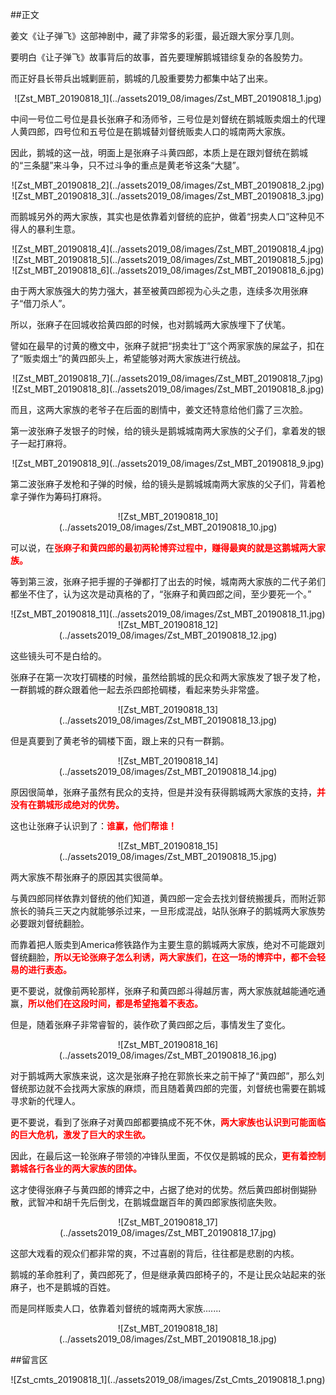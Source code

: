 ##正文

姜文《让子弹飞》这部神剧中，藏了非常多的彩蛋，最近跟大家分享几则。

要明白《让子弹飞》故事背后的故事，首先要理解鹅城错综复杂的各股势力。

而正好县长带兵出城剿匪前，鹅城的几股重要势力都集中站了出来。

 <div align="center">![Zst_MBT_20190818_1](../assets2019_08/images/Zst_MBT_20190818_1.jpg)</div>

中间一号位二号位是县长张麻子和汤师爷，三号位是刘督统在鹅城贩卖烟土的代理人黄四郎，四号位和五号位是在鹅城替刘督统贩卖人口的城南两大家族。

因此，鹅城的这一战，明面上是张麻子斗黄四郎，本质上是在跟刘督统在鹅城的“三条腿”来斗争，只不过斗争的重点是黄老爷这条“大腿”。

 <div align="center">![Zst_MBT_20190818_2](../assets2019_08/images/Zst_MBT_20190818_2.jpg)</div>
 <div align="center">![Zst_MBT_20190818_3](../assets2019_08/images/Zst_MBT_20190818_3.jpg)</div>

而鹅城另外的两大家族，其实也是依靠着刘督统的庇护，做着“拐卖人口”这种见不得人的暴利生意。

 <div align="center">![Zst_MBT_20190818_4](../assets2019_08/images/Zst_MBT_20190818_4.jpg)</div>
 <div align="center">![Zst_MBT_20190818_5](../assets2019_08/images/Zst_MBT_20190818_5.jpg)</div>
 <div align="center">![Zst_MBT_20190818_6](../assets2019_08/images/Zst_MBT_20190818_6.jpg)</div>

由于两大家族强大的势力强大，甚至被黄四郎视为心头之患，连续多次用张麻子“借刀杀人”。

所以，张麻子在回城收拾黄四郎的时候，也对鹅城两大家族埋下了伏笔。

譬如在最早的讨黄的檄文中，张麻子就把“拐卖壮丁”这个两家家族的屎盆子，扣在了“贩卖烟土”的黄四郎头上，希望能够对两大家族进行统战。


 <div align="center">![Zst_MBT_20190818_7](../assets2019_08/images/Zst_MBT_20190818_7.jpg)</div>
 <div align="center">![Zst_MBT_20190818_8](../assets2019_08/images/Zst_MBT_20190818_8.jpg)</div>

而且，这两大家族的老爷子在后面的剧情中，姜文还特意给他们露了三次脸。

第一波张麻子发银子的时候，给的镜头是鹅城城南两大家族的父子们，拿着发的银子一起打麻将。

 <div align="center">![Zst_MBT_20190818_9](../assets2019_08/images/Zst_MBT_20190818_9.jpg)</div>

第二波张麻子发枪和子弹的时候，给的镜头是鹅城城南两大家族的父子们，背着枪拿子弹作为筹码打麻将。

 <div align="center">![Zst_MBT_20190818_10](../assets2019_08/images/Zst_MBT_20190818_10.jpg)</div>

可以说，在<font color="red">**张麻子和黄四郎的最初两轮博弈过程中，赚得最爽的就是这鹅城两大家族。**</font>

等到第三波，张麻子把手握的子弹都打了出去的时候，城南两大家族的二代子弟们都坐不住了，认为这次是动真格的了，“张麻子和黄四郎之间，至少要死一个。”

 <div align="center">![Zst_MBT_20190818_11](../assets2019_08/images/Zst_MBT_20190818_11.jpg)</div>
 <div align="center">![Zst_MBT_20190818_12](../assets2019_08/images/Zst_MBT_20190818_12.jpg)</div>

这些镜头可不是白给的。

张麻子在第一次攻打碉楼的时候，虽然给鹅城的民众和两大家族发了银子发了枪，一群鹅城的群众跟着他一起去杀四郎抢碉楼，看起来势头非常盛。

 <div align="center">![Zst_MBT_20190818_13](../assets2019_08/images/Zst_MBT_20190818_13.jpg)</div>

但是真要到了黄老爷的碉楼下面，跟上来的只有一群鹅。

 <div align="center">![Zst_MBT_20190818_14](../assets2019_08/images/Zst_MBT_20190818_14.jpg)</div>

原因很简单，张麻子虽然有民众的支持，但是并没有获得鹅城两大家族的支持，<font color="red">**并没有在鹅城形成绝对的优势。**</font>

这也让张麻子认识到了：<font color="red">**谁赢，他们帮谁！**</font>

 <div align="center">![Zst_MBT_20190818_15](../assets2019_08/images/Zst_MBT_20190818_15.jpg)</div>

两大家族不帮张麻子的原因其实很简单。

与黄四郎同样依靠刘督统的他们知道，黄四郎一定会去找刘督统搬援兵，而附近郭旅长的骑兵三天之内就能够杀过来，一旦形成混战，站队张麻子的鹅城两大家族势必要跟刘督统翻脸。

而靠着把人贩卖到America修铁路作为主要生意的鹅城两大家族，绝对不可能跟刘督统翻脸，<font color="red">**所以无论张麻子怎么利诱，两大家族们，在这一场的博弈中，都不会轻易的进行表态。**</font>

更不要说，就像前两轮那样，张麻子和黄四郎斗得越厉害，两大家族就越能通吃通赢，<font color="red">**所以他们在这段时间，都是希望拖着不表态。**</font>

但是，随着张麻子非常睿智的，装作砍了黄四郎之后，事情发生了变化。

 <div align="center">![Zst_MBT_20190818_16](../assets2019_08/images/Zst_MBT_20190818_16.jpg)</div>

对于鹅城两大家族来说，这次是张麻子抢在郭旅长来之前干掉了“黄四郎”，那么刘督统那边就不会找两大家族的麻烦，而且随着黄四郎的完蛋，刘督统也需要在鹅城寻求新的代理人。

更不要说，看到了张麻子对黄四郎都要搞成不死不休，<font color="red">**两大家族也认识到可能面临的巨大危机，激发了巨大的求生欲。**</font>

因此，在最后这一轮张麻子带领的冲锋队里面，不仅仅是鹅城的民众，<font color="red">**更有着控制鹅城各行各业的两大家族的团体。**</font>

这才使得张麻子与黄四郎的博弈之中，占据了绝对的优势。然后黄四郎树倒猢狲散，武智冲和胡千先后倒戈，在鹅城盘踞百年的黄四郎家族彻底失败。

 <div align="center">![Zst_MBT_20190818_17](../assets2019_08/images/Zst_MBT_20190818_17.jpg)</div>

这部大戏看的观众们都非常的爽，不过喜剧的背后，往往都是悲剧的内核。

鹅城的革命胜利了，黄四郎死了，但是继承黄四郎椅子的，不是让民众站起来的张麻子，也不是鹅城的百姓。

而是同样贩卖人口，依靠着刘督统的城南两大家族.......

 <div align="center">![Zst_MBT_20190818_18](../assets2019_08/images/Zst_MBT_20190818_18.jpg)</div>

##留言区
 <div align="center">![Zst_cmts_20190818_1](../assets2019_08/images/Zst_Cmts_20190818_1.png)</div>